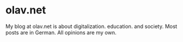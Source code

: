 # olav.net

My blog at olav.net is about digitalization. education. and society. Most posts are in German. All opinions are my own.
